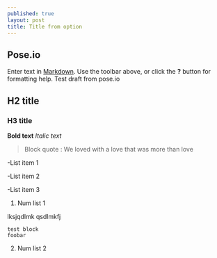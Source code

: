 ```yaml
---
published: true
layout: post
title: Title from option
---
```

## Pose.io

Enter text in [Markdown](http://daringfireball.net/projects/markdown/). Use the toolbar above, or click the **?** button for formatting help.
Test draft from pose.io
## H2 title
### H3 title

**Bold text**
_Italic text_

> Block quote : We loved with a love that was more than love


-List item 1

-List item 2

-List item 3

1. Num list 1

lksjqdlmk
qsdlmkfj
```
test block
foobar
```

2. Num list 2
